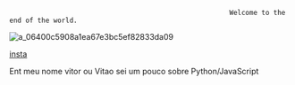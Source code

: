                                                            Welcome to the end of the world.
                                                     
                                                   


![a_06400c5908a1ea67e3bc5ef82833da09](https://user-images.githubusercontent.com/68657086/132435914-82004add-de3c-4316-b8ea-c853d814dc57.gif)


[insta](https://www.instagram.com/sn1per_playboy/)



Ent meu nome vitor ou Vitao
sei um pouco sobre Python/JavaScript
